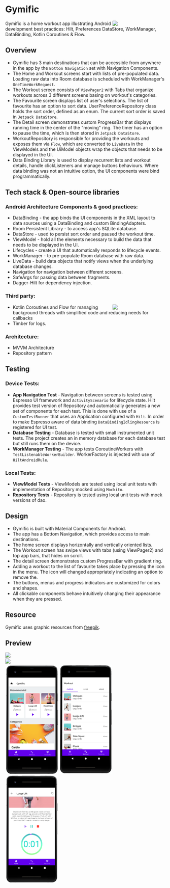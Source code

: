 # Gymific
<img src="/previews/preview_2.gif" align="right" width="33%"/>

Gymific is a home workout app illustrating Android development best practices: Hilt, Preferences DataStore, WorkManager, DataBinding, Kotlin Coroutines & Flow.

## Overview
  + Gymific has 3 main destinations that can be accessible from anywhere in the app by the ```Bottom Navigation``` set with Navigation Components.
  + The Home and Workout screens start with lists of pre-populated data. Loading raw data into Room database is scheduled with WorkManager's ```OneTimeWorkRequest```.
  + The Workout screen consists of ```ViewPager2``` with Tabs that organize workouts across 3 different screens basing on workout's categories.
  + The Favourite screen displays list of user's selections. The list of favourite has an option to sort data. UserPreferenceRepository class holds the sort order, defined as an enum. The current sort order is saved in ```Jetpack DataStore```.
  + The Detail screen demonstrates custom ProgressBar that displays running time in the center of the "moving" ring. The timer has an option to pause the time, which is then stored in ```Jetpack DataStore```.
  + WorkoutRepository is responsible for providing the workouts and exposes them via ```Flow```, which are converted to ```LiveData``` in the ViewModels and the UiModel objects wrap the objects that needs to be displayed in the UI.
  + Data Binding Library is used to display recurrent lists and workout details, handle clickListeners and manage buttons behaviours. Where data binding was not an intuitive option, the UI components were bind programmatically.

## Tech stack & Open-source libraries
### Android Architecture Components & good practices: </b>
  - DataBinding - the app binds the UI components in the XML layout to data sources using a DataBinding and custom BindingAdapters.
  - Room Persistent Library - to access app's SQLite database.
  - DataStore - used to persist sort order and paused the workout time.
  - ViewModel - hold all the elements necessary to build the data that needs to be displayed in the UI.
  - Lifecycles - create a UI that automatically responds to lifecycle events.
  - WorkManager - to pre-populate Room database with raw data.
  - LiveData - build data objects that notify views when the underlying database changes.
  - Navigation for navigation between different screens. 
  - SafeArgs for passing data between fragments.
  - Dagger-Hilt for dependency injection.
  
### Third party:
<img src="/previews/preview_1.gif" align="right" width="33%"/>

  + Kotlin Coroutines and Flow for managing background threads with simplified code and reducing needs for callbacks
  + Timber for logs.
  
### Architecture:
  - MVVM Architecture 
  - Repository pattern
  
## Testing 
###  Device Tests:
  - <b>App Navigation Test</b> - Navigation between screens is tested using Espresso UI framework and ```ActivityScenario``` for lifecycle state. Hilt provides test version of Repository and automatically generates a new set of components for each test. This is done with use of a ```CustomTestRunner``` that uses an Application configured with ```Hilt```. In order to make Espresso aware of data binding ```DataBindingIdlingResource``` is registered for UI test.
  - <b>Database Testing</b> - Database is tested with small instrumented unit tests. The project creates an in memory database for each database test but still runs them on the device.
  - <b>WorkManager Testing</b> - The app tests CoroutineWorkers with ```TestListenableWorkerBuilder```. WorkerFactory is injected with use of ```HiltAndroidRule```.

###  Local Tests:
  - <b>ViewModel Tests</b> - ViewModels are tested using local unit tests with implementation of Repository mocked using ```Mockito```.
  - <b>Repository Tests</b> - Repository is tested using local unit tests with mock versions of dao.

## Design
+ Gymific is built with Material Components for Android.
+ The app has a Bottom Navigation, which provides access to main destinations.
+ The home screen displays horizontally and vertically oriented lists. 
+ The Workout screen has swipe views with tabs (using ViewPager2) and top app bars, that hides on scroll.
+ The detail screen demonstrates custom ProgressBar with gradient ring.
+ Adding a workout to the list of favourite takes place by pressing the icon in the menu. The icon will changed appropriately indicating an option to remove the.
+ The buttons, menus and progress indicators are customized for colors and shapes.
+ All clickable components behave intuitively changing their appearance when they are pressed.
                                  
## Resource
Gymific uses graphic resources from [freepik](https://www.freepik.com).

## Preview
<img src="/previews/preview_3.gif" width="33%"/>
<br/><img src="/previews/preview_4.gif" width="33%"/>
<br/><img src="/previews/screen_1.png" width="33%"/>  <img src="/previews/screen_2.png" width="33%"/> <img src="/previews/screen_3.png" width="33%"/>


